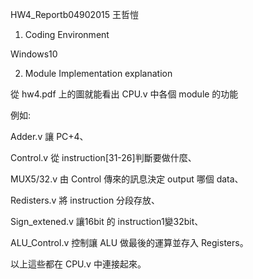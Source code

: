 HW4_Reportb04902015 王哲愷 
1. Coding Environment 

Windows10 

2. Module Implementation explanation 

從 hw4.pdf 上的圖就能看出 CPU.v 中各個 module 的功能 

例如: 

Adder.v 讓 PC+4、 

Control.v 從 instruction[31-26]判斷要做什麼、 

MUX5/32.v 由 Control 傳來的訊息決定 output 哪個 data、 

Redisters.v 將 instruction 分段存放、 

Sign_extened.v 讓16bit 的 instruction1變32bit、 

ALU_Control.v 控制讓 ALU 做最後的運算並存入 Registers。 

以上這些都在 CPU.v 中連接起來。 